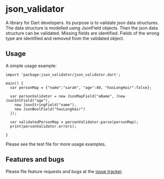 # json_validator

A library for Dart developers. Its purpose is to validate json data structures. The data structure is modelled using JsonField objects. Then the json data structure can be validated. Missing fields are identified. Fields of the wrong type are identified and removed from the validated object.

## Usage

A simple usage example:

    import 'package:json_validator/json_validator.dart';

    main() {
      var personMap = {"name":"sarah", "age":40, "hasLongHair":false};
    
      var personValidator = new JsonMapField("aName", [new JsonIntField("age"),
        new JsonStringField("name"),
        new JsonBoolField("hasLongHair")
      ]);
    
      var validatedPersonMap = personValidator.parse(personMap);
      print(personValidator.errors);
      
    }
    
Please see the test file for more usage examples.

## Features and bugs

Please file feature requests and bugs at the [issue tracker][tracker].

[tracker]: http://example.com/issues/replaceme
